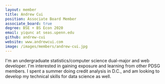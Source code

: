 ```yaml
---
layout: member
title: Andrew Cui
position: Associate Board Member
associate_board: true
degree: BSE + BS Econ 2020
email: yiqunc at seas.upenn.edu
github: andrew-cui
website: www.andrewcui.com
image: /images/members/andrew-cui.jpg
---
```

I'm an undergraduate statistics/computer science dual-major and web developer. I'm interested in gaining exposure and learning from other PDSG members. I spent a summer doing credit analysis in D.C., and am looking to develop my technical skills for data science as well.
